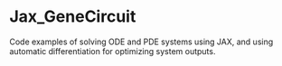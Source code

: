 # Jax_GeneCircuit

Code examples of solving ODE and PDE systems using JAX, and using automatic differentiation for optimizing system outputs. 
